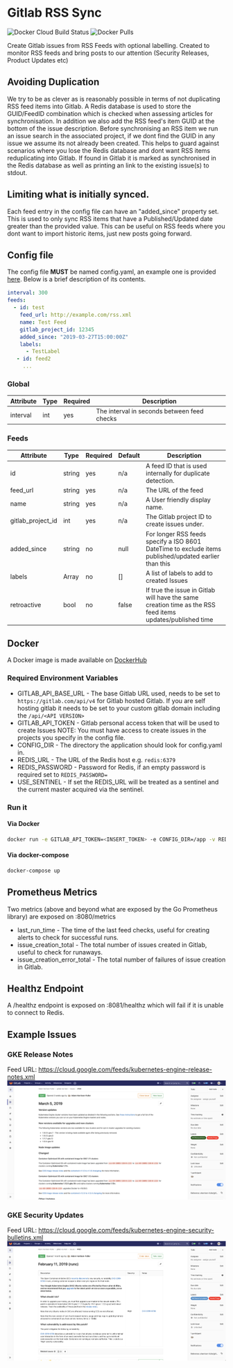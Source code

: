 # Gitlab RSS Sync
![Docker Cloud Build Status](https://img.shields.io/docker/cloud/build/mintel/gitlab-rss-sync.svg)
![Docker Pulls](https://img.shields.io/docker/pulls/mintel/gitlab-rss-sync.svg)

Create Gitlab issues from RSS Feeds with optional labelling.  Created to monitor RSS feeds and bring posts to
our attention (Security Releases, Product Updates etc)

## Avoiding Duplication
We try to be as clever as is reasonably possible in terms of not duplicating RSS feed items into Gitlab.
A Redis database is used to store the GUID/FeedID combination which is checked when assessing articles for synchronisation.
In addition we also add the RSS feed's item GUID at the bottom of the issue description.  Before synchronising an RSS item
we run an issue search in the associated project, if we dont find the GUID in any issue we assume its not already been created.
This helps to guard against scenarios where you lose the Redis database and dont want RSS items reduplicating into Gitlab.
If found in Gitlab it is marked as synchronised in the Redis database as well as printing an link to the existing issue(s) to stdout.

## Limiting what is initially synced.
Each feed entry in the config file can have an "added_since" property set.  This is used to only sync RSS items that have a
Published/Updated date greater than the provided value.  This can be useful on RSS feeds where you dont want to import historic items,
just new posts going forward.

## Config file

The config file **MUST** be named config.yaml, an example one is provided [here](config.yaml.example).  Below is a brief
 description of its contents.

```yaml
interval: 300
feeds:
  - id: test 
    feed_url: http://example.com/rss.xml
    name: Test Feed
    gitlab_project_id: 12345
    added_since: "2019-03-27T15:00:00Z"
    labels:
      - TestLabel
   - id: feed2
     ...
```
### Global
| Attribute | Type | Required | Description                                 |
|-----------|------|----------|---------------------------------------------|
| interval  | int  | yes      | The interval in seconds between feed checks |

### Feeds
| Attribute         | Type   | Required | Default | Description                                                                                              |
|-------------------|--------|----------|---------|----------------------------------------------------------------------------------------------------------|
| id                | string | yes      | n/a     | A feed ID that is used internally for duplicate detection.                                               |
| feed_url          | string | yes      | n/a     | The URL of the feed                                                                                      |
| name              | string | yes      | n/a     | A User friendly display name.                                                                            |
| gitlab_project_id | int    | yes      | n/a     | The Gitlab project ID to create issues under.                                                            |
| added_since       | string | no       | null    | For longer RSS feeds specify a ISO 8601 DateTime to exclude items published/updated earlier than this    |
| labels            | Array  | no       | []      | A list of labels to add to created Issues                                                                |
| retroactive       | bool   | no       | false   | If true the issue in Gitlab will have the same creation time as the RSS feed items updates/published time|



## Docker
A Docker image is made available on [DockerHub](https://hub.docker.com/r/adamhf/gitlabrsssync)

### Required Environment Variables
* GITLAB_API_BASE_URL - The base Gitlab URL used, needs to be set to `https://gitlab.com/api/v4` for Gitlab hosted Gitlab.
If you are self hosting gitlab it needs to be set to your custom gitlab domain including the `/api/<API VERSION>`
* GITLAB_API_TOKEN - Gitlab personal access token that will be used to create Issues NOTE: You must have access to create
issues in the projects you specify in the config file.
* CONFIG_DIR - The directory the application should look for config.yaml in.
* REDIS_URL - The URL of the Redis host e.g. `redis:6379`
* REDIS_PASSWORD - Password for Redis, if an empty password is required set to `REDIS_PASSWORD=`
* USE_SENTINEL - If set the REDIS_URL will be treated as a sentinel and the current master acquired via the sentinel.

### Run it

#### Via Docker
```bash
docker run -e GITLAB_API_TOKEN=<INSERT_TOKEN> -e CONFIG_DIR=/app -v REDIS_URL=<REDIS_URL> -v REDIS_PASSWORD=<REDIS_PASSWORD> -v ${PWD}:/config adamhf/rss-sync:latest
```

#### Via docker-compose
```bash
docker-compose up
```

## Prometheus Metrics
Two metrics (above and beyond what are exposed by the Go Prometheus library) are exposed on :8080/metrics
* last_run_time - The time of the last feed checks, useful for creating alerts to check for successful runs.
* issue_creation_total - The total number of issues created in Gitlab, useful to check for runaways.
* issue_creation_error_total - The total number of failures of issue creation in Gitlab.

## Healthz Endpoint
A /healthz endpoint is exposed on :8081/healthz which will fail if it is unable to connect to Redis.

## Example Issues
### GKE Release Notes
Feed URL: https://cloud.google.com/feeds/kubernetes-engine-release-notes.xml
![GKE Release Notes](screenshots/GKEReleaseNotes.png "GKE Release Notes")
### GKE Security Updates
Feed URL: https://cloud.google.com/feeds/kubernetes-engine-security-bulletins.xml
![GKE Security updates](screenshots/GKESecurityUpdate.png "GKE Security updates")
